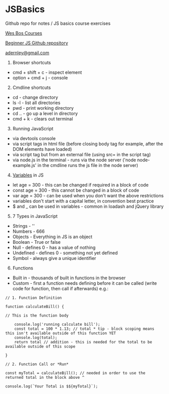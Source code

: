 # JSBasics

Github repo for notes / JS basics course exercises

[Wes Bos Courses](https://courses.wesbos.com/account)

[Beginner JS Github repository](https://github.com/wesbos/beginner-javascript)

adernley@gmail.com

1. Browser shortcuts
- cmd + shift + c - inspect element
- option + cmd + j - console

2. Cmdline shortcuts
- cd - change directory
- ls -l - list all directories
- pwd - print working directory
- cd .. - go up a level in directory
- cmd + k - clears out terminal

3. Running JavaScript
- via devtools console
- via script tags in html file (before closing body tag for example, after the DOM elements have loaded)
- via script tag but from an external file (using src= in the script tag)
- via node.js in the terminal - runs via the node server ('node node-example.js' in the cmdline runs the js file in the node server)

4. [Variables](https://github.com/aaron-dernley/JSBasics/blob/master/beginner-javascript-master/playground/variables.html) in JS
- let age = 300 - this can be changed if required in a block of code
- const age = 300 - this cannot be changed in a block of code
- var age = 300 - can be used when you don't want the above restrictions
- variables don't start with a capital letter, in convention best practice
- $ and _ can be used in variables - common in loadash and jQuery library

5. 7 Types in JavaScript
- Strings - ''
- Numbers - 666
- Objects - Everything in JS is an object
- Boolean - True or false
- Null - defines 0 - has a value of nothing
- Undefined - defines 0 - something not yet defined
- Symbol - always give a unique identifier

6. Functions
- Built in - thousands of built in functions in the browser
- Custom - first a function needs defining before it can be called (write code for function, then call if afterwards) e.g.:
```
// 1. Function Definition

function calculateBill() {

// This is the function body

    console.log('running calculate bill');
    const total = 100 * 1.13; // total * tip - block scoping means this isn't available outside of this function YET
    console.log(total);
    return total // addition - this is needed for the total to be available outside of this scope

}

// 2. Function Call or *Run*

const myTotal = calculateBill(); // needed in order to use the returned total in the block above ^

console.log(`Your Total is $${myTotal}`);

```